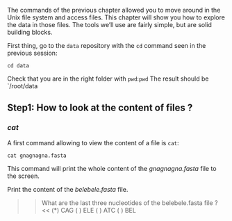 
The commands of the previous chapter allowed you to move around in the Unix file system and access files. 
This chapter will show you how to explore the data in those files. 
The tools we’ll use are fairly simple, but are solid building blocks.

First thing, go to the `data` repository with the `cd` command seen in the previous session:

```cd data```

Check that you are in the right folder with `pwd`:```pwd```
The result should be `/root/data

## Step1:  How to look at the content of files ?

###  *cat*

A first command allowing to view the content of a file is `cat`:

`cat gnagnagna.fasta`

This command will print the whole content of the _gnagnagna.fasta_ file to the screen.


Print the content of the _belebele.fasta_ file. 

>> What are the last three nucleotides of the belebele.fasta file ? <<
(*) CAG
( ) ELE
( ) ATC
( ) BEL



